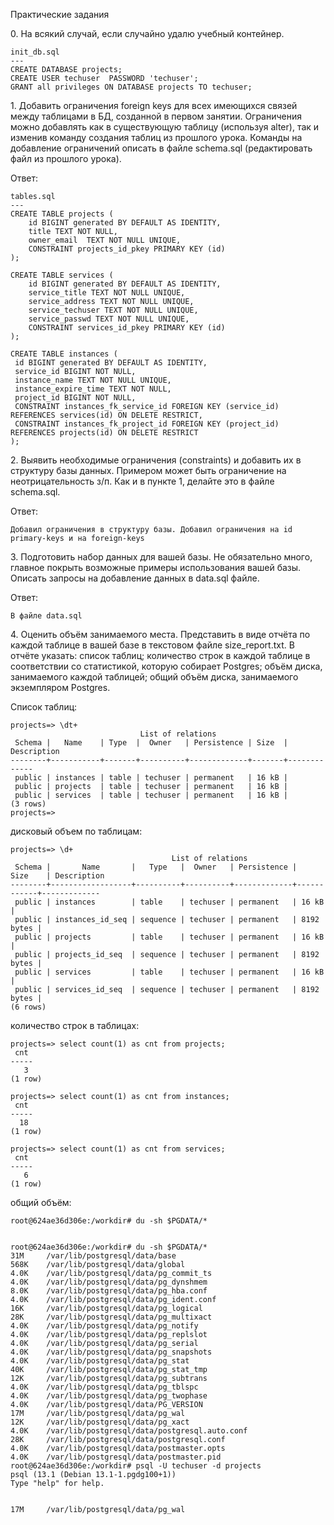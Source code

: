 Практические задания
<p>0. На всякий случай, если случайно удалю учебный контейнер.

```
init_db.sql
---
CREATE DATABASE projects;
CREATE USER techuser  PASSWORD 'techuser';
GRANT all privileges ON DATABASE projects TO techuser;
```
<p>1. Добавить ограничения foreign keys для всех имеющихся связей между таблицами в БД, созданной в первом занятии. Ограничения можно добавлять как в существующую таблицу (используя alter), так и изменив команду создания таблиц из прошлого урока. Команды на добавление ограничений описать в файле schema.sql (редактировать файл из прошлого урока).
<p> Ответ:

```
tables.sql
---
CREATE TABLE projects (
    id BIGINT generated BY DEFAULT AS IDENTITY,
    title TEXT NOT NULL,
    owner_email  TEXT NOT NULL UNIQUE,
    CONSTRAINT projects_id_pkey PRIMARY KEY (id)
);

CREATE TABLE services (
    id BIGINT generated BY DEFAULT AS IDENTITY,
    service_title TEXT NOT NULL UNIQUE,
    service_address TEXT NOT NULL UNIQUE,
    service_techuser TEXT NOT NULL UNIQUE,
    service_passwd TEXT NOT NULL UNIQUE,
    CONSTRAINT services_id_pkey PRIMARY KEY (id)
);

CREATE TABLE instances (
 id BIGINT generated BY DEFAULT AS IDENTITY,
 service_id BIGINT NOT NULL,
 instance_name TEXT NOT NULL UNIQUE,
 instance_expire_time TEXT NOT NULL,
 project_id BIGINT NOT NULL,
 CONSTRAINT instances_fk_service_id FOREIGN KEY (service_id) REFERENCES services(id) ON DELETE RESTRICT,
 CONSTRAINT instances_fk_project_id FOREIGN KEY (project_id) REFERENCES projects(id) ON DELETE RESTRICT
);
```
<p>2. Выявить необходимые ограничения (constraints) и добавить их в структуру базы данных. Примером может быть ограничение на неотрицательность з/п. Как и в пункте 1, делайте это в файле schema.sql.

<p> Ответ:

```
Добавил ограничения в структуру базы. Добавил ограничения на id primary-keys и на foreign-keys
```
<p>3. Подготовить набор данных для вашей базы. Не обязательно много, главное покрыть возможные примеры использования вашей базы. Описать запросы на добавление данных в data.sql файле.

<p> Ответ:

```
В файле data.sql
```
<p>4. Оценить объём занимаемого места. Представить в виде отчёта по каждой таблице в вашей базе в текстовом файле size_report.txt. В отчёте указать:
список таблиц; 
количество строк в каждой таблице в соответствии со статистикой, которую собирает Postgres;
объём диска, занимаемого каждой таблицей;
общий объём диска, занимаемого экземпляром Postgres.

<p> Список таблиц:

```
projects=> \dt+
                             List of relations
 Schema |   Name    | Type  |  Owner   | Persistence | Size  | Description 
--------+-----------+-------+----------+-------------+-------+-------------
 public | instances | table | techuser | permanent   | 16 kB | 
 public | projects  | table | techuser | permanent   | 16 kB | 
 public | services  | table | techuser | permanent   | 16 kB | 
(3 rows)
projects=> 
```

<p> дисковый объем по таблицам:

```
projects=> \d+
                                    List of relations
 Schema |       Name       |   Type   |  Owner   | Persistence |    Size    | Description 
--------+------------------+----------+----------+-------------+------------+-------------
 public | instances        | table    | techuser | permanent   | 16 kB      | 
 public | instances_id_seq | sequence | techuser | permanent   | 8192 bytes | 
 public | projects         | table    | techuser | permanent   | 16 kB      | 
 public | projects_id_seq  | sequence | techuser | permanent   | 8192 bytes | 
 public | services         | table    | techuser | permanent   | 16 kB      | 
 public | services_id_seq  | sequence | techuser | permanent   | 8192 bytes | 
(6 rows)
```

<p> количество строк в таблицах:

```
projects=> select count(1) as cnt from projects;
 cnt 
-----
   3
(1 row)

projects=> select count(1) as cnt from instances;
 cnt 
-----
  18
(1 row)

projects=> select count(1) as cnt from services;
 cnt 
-----
   6
(1 row)
```

<p> общий объём:

```
root@624ae36d306e:/workdir# du -sh $PGDATA/*


root@624ae36d306e:/workdir# du -sh $PGDATA/*
31M     /var/lib/postgresql/data/base
568K    /var/lib/postgresql/data/global
4.0K    /var/lib/postgresql/data/pg_commit_ts
4.0K    /var/lib/postgresql/data/pg_dynshmem
8.0K    /var/lib/postgresql/data/pg_hba.conf
4.0K    /var/lib/postgresql/data/pg_ident.conf
16K     /var/lib/postgresql/data/pg_logical
28K     /var/lib/postgresql/data/pg_multixact
4.0K    /var/lib/postgresql/data/pg_notify
4.0K    /var/lib/postgresql/data/pg_replslot
4.0K    /var/lib/postgresql/data/pg_serial
4.0K    /var/lib/postgresql/data/pg_snapshots
4.0K    /var/lib/postgresql/data/pg_stat
40K     /var/lib/postgresql/data/pg_stat_tmp
12K     /var/lib/postgresql/data/pg_subtrans
4.0K    /var/lib/postgresql/data/pg_tblspc
4.0K    /var/lib/postgresql/data/pg_twophase
4.0K    /var/lib/postgresql/data/PG_VERSION
17M     /var/lib/postgresql/data/pg_wal
12K     /var/lib/postgresql/data/pg_xact
4.0K    /var/lib/postgresql/data/postgresql.auto.conf
28K     /var/lib/postgresql/data/postgresql.conf
4.0K    /var/lib/postgresql/data/postmaster.opts
4.0K    /var/lib/postgresql/data/postmaster.pid
root@624ae36d306e:/workdir# psql -U techuser -d projects
psql (13.1 (Debian 13.1-1.pgdg100+1))
Type "help" for help.


17M     /var/lib/postgresql/data/pg_wal

```